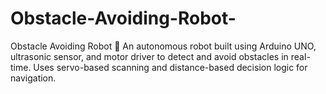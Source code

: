 # Obstacle-Avoiding-Robot-
Obstacle Avoiding Robot 🤖 An autonomous robot built using Arduino UNO, ultrasonic sensor, and motor driver to detect and avoid obstacles in real-time. Uses servo-based scanning and distance-based decision logic for navigation.
